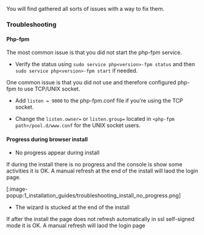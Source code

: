 You will find gathered all sorts of issues with a way to fix them.

### Troubleshooting

#### Php-fpm

The most common issue is that you did not start the php-fpm service.

* Verify the status using `sudo service php<version>-fpm status` and then `sudo service php<version>-fpm start` if needed.

One common issue is that you did not use and therefore configured php-fpm to use TCP/UNIX socket.

* Add `listen = 9000` to the php-fpm.conf file if you're using the TCP socket.

* Change the `listen.owner=` or `listen.group=` located in ``<php-fpm path>/pool.d/www.conf`` for the UNIX socket users.


#### Progress during  browser install

- No progress appear during install

If during the install there is no progress and the console is show some activities it is OK. A manual refresh at the end of the install will laod the login page.

[:image-popup:1_installation_guides/troubleshooting_install_no_progress.png]


- The wizard is stucked at the end of the install

If after the install the page does not refresh automatically in ssl self-signed mode it is OK. A manual refresh will laod the login page
